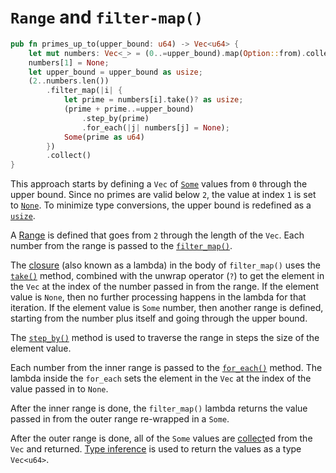# `Range` and `filter-map()`

```rust
pub fn primes_up_to(upper_bound: u64) -> Vec<u64> {
    let mut numbers: Vec<_> = (0..=upper_bound).map(Option::from).collect();
    numbers[1] = None;
    let upper_bound = upper_bound as usize;
    (2..numbers.len())
        .filter_map(|i| {
            let prime = numbers[i].take()? as usize;
            (prime + prime..=upper_bound)
                .step_by(prime)
                .for_each(|j| numbers[j] = None);
            Some(prime as u64)
        })
        .collect()
}
```

This approach starts by defining a `Vec` of [`Some`][some] values from `0` through the upper bound.
Since no primes are valid below `2`, the value at index `1` is set to [`None`][none].
To minimize type conversions, the upper bound is redefined as a [`usize`][usize].

A [Range][range] is defined that goes from `2` through the length of the `Vec`.
Each number from the range is passed to the [`filter_map()`][filtermap].

The [closure][closure] (also known as a lambda) in the body of `filter_map()` uses the [`take()`][take] method, combined with the
unwrap operator (`?`) to get the element in the `Vec` at the index of the number passed in from the range.
If the element value is `None`, then no further processing happens in the lambda for that iteration.
If the element value is `Some` number, then another range is defined, starting from the number plus itself and going through the upper bound.

The [`step_by()`][stepby] method is used to traverse the range in steps the size of the element value.

Each number from the inner range is passed to the [`for_each()`][foreach] method.
The lambda inside the `for_each` sets the element in the `Vec` at the index of the value passed in to `None`.

After the inner range is done, the `filter_map()` lambda returns the value passed in from the outer range re-wrapped in a `Some`.

After the outer range is done, all of the `Some` values are [collect][collect]ed from the `Vec` and returned.
[Type inference][type-inference] is used to return the values as a type `Vec<u64>`.

[some]: https://doc.rust-lang.org/std/option/enum.Option.html#variant.Some
[none]: https://doc.rust-lang.org/std/option/enum.Option.html#variant.None
[usize]: https://doc.rust-lang.org/std/primitive.usize.html
[range]: https://doc.rust-lang.org/reference/expressions/range-expr.html
[filtermap]: https://doc.rust-lang.org/core/iter/trait.Iterator.html#method.filter_map
[closure]: https://doc.rust-lang.org/rust-by-example/fn/closures.html
[take]: https://doc.rust-lang.org/core/option/enum.Option.html#method.take
[stepby]: https://doc.rust-lang.org/core/iter/trait.Iterator.html#method.step_by
[foreach]: https://doc.rust-lang.org/core/iter/trait.Iterator.html#method.for_each
[type-inference]: https://doc.rust-lang.org/rust-by-example/types/inference.html
[collect]: https://doc.rust-lang.org/core/iter/trait.Iterator.html#method.collect

